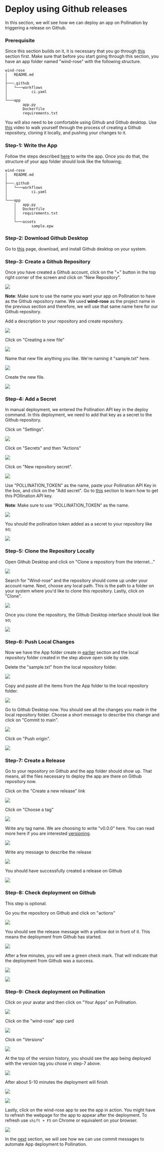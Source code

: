 # Deploy using Github releases

In this section, we will see how we can deploy an app on Pollination by triggering a release on Github.

### Prerequisite

Since this section builds on it, it is necessary that you go through [this](app-folder.md) section first. Make sure that before you start going through this section, you have an app folder named "wind-rose" with the following structure.

```
wind-rose
│   README.md
│
├───.github
│   └───workflows
│           ci.yaml
│
└───app
        app.py
        Dockerfile
        requirements.txt
```

You will also need to be comfortable using Github and Github desktop. Use [this](https://www.youtube.com/watch?v=iv8rSLsi1xo) video to walk yourself through the process of creating a Github repository, cloning it locally, and pushing your changes to it.

### Step-1: Write the App

Follow the steps described [here](deploy-app.md#step-3-writing-the-app) to write the app. Once you do that, the structure of your app folder should look like the following;

```
wind-rose
│   README.md
│
├───.github
│   └───workflows
│           ci.yaml
│
└───app
    │   app.py
    │   Dockerfile
    │   requirements.txt
    │
    └───assets
            sample.epw
```

### Step-2: Download Github Desktop

Go to [this](https://desktop.github.com/) page, download, and install Github desktop on your system.

### Step-3: Create a Github Repository

Once you have created a Github account, click on the "+" button in the top right corner of the screen and click on "New Repository".

![](../.gitbook/assets/pollination-apps/github-manual/github_new_repo.png)

**Note**: Make sure to use the name you want your app on Pollination to have as the Github repository name. We used **wind-rose** as the project name in the previous section and therefore, we will use that same name here for our Github repository.

Add a description to your repository and create repository.

![](../.gitbook/assets/pollination-apps/github-manual/github_repo_description.png)

Click on "Creating a new file"

![](../.gitbook/assets/pollination-apps/github-manual/github_create_new_file.png)

Name that new file anything you like. We're naming it "sample.txt" here.

![](../.gitbook/assets/pollination-apps/github-manual/github_sample_txt.png)

Create the new file.

![](../.gitbook/assets/pollination-apps/github-manual/github_sample_added.png)

### Step-4: Add a Secret

In manual deployment, we entered the Pollination API key in the deploy command. In this deployment, we need to add that key as a secret to the Github repository.

Click on "Settings".

![](../.gitbook/assets/pollination-apps/github-manual/github_settings.png)

Click on "Secrets" and then "Actions"

![](../.gitbook/assets/pollination-apps/github-manual/github_actions.png)

Click on "New repository secret".

![](../.gitbook/assets/pollination-apps/github-manual/github_new_repo_secret.png)

Use "POLLINATION_TOKEN" as the name, paste your Pollination API Key in the box, and click on the "Add secret". Go to [this](create-job.md) section to learn how to get this POllination API key.

**Note**: Make sure to use "POLLINATION_TOKEN" as the name.

![](../.gitbook/assets/pollination-apps/github-manual/github_add_secret.png)

You should the pollination token added as a secret to your repository like so;

![](../.gitbook/assets/pollination-apps/github-manual/github_add_secret_success.png)

### Step-5: Clone the Repository Locally

Open Github Desktop and click on "Clone a repository from the internet..."

![](../.gitbook/assets/pollination-apps/github-manual/github_open_github_desktop.png)

Search for "Wind-rose" and the repository should come up under your account name. Next, choose any local path. This is the path to a folder on your system where you'd like to clone this repository. Lastly, click on "Clone".

![](../.gitbook/assets/pollination-apps/github-manual/github_clone.png)

Once you clone the repository, the Github Desktop interface should look like so;

![](../.gitbook/assets/pollination-apps/github-manual/github_clone_success.png)

### Step-6: Push Local Changes

Now we have the App folder create in [earlier](app-folder.md) section and the local repository folder created in the step above open side by side.

Delete the "sample.txt" from the local repository folder.

![](../.gitbook/assets/pollination-apps/github-manual/github_delete_sample.png)

Copy and paste all the items from the App folder to the local repository folder.

![](../.gitbook/assets/pollination-apps/github-manual/github_copy_paste.png)

Go to Github Desktop now. You should see all the changes you made in the local repository folder. Choose a short message to describe this change and click on "Commit to main".

![](../.gitbook/assets/pollination-apps/github-manual/github_desktop_again.png)

Click on "Push origin".

![](../.gitbook/assets/pollination-apps/github-manual/github_push_origin.png)

### Step-7: Create a Release

Go to your repository on Github and the app folder should show up. That means, all the files necessary to deploy the app are there on Github repository now.

Click on the "Create a new release" link

![](../.gitbook/assets/pollination-apps/github-manual/github_create_new_release.png)

Click on "Choose a tag"

![](../.gitbook/assets/pollination-apps/github-manual/github_choose_tag.png)

Write any tag name. We are choosing to write "v0.0.0" here. You can read more here if you are interested [versioning](https://en.wikipedia.org/wiki/Software_versioning#Semantic_versioning).

![](../.gitbook/assets/pollination-apps/github-manual/github_version.png)

Write any message to describe the release

![](../.gitbook/assets/pollination-apps/github-manual/github_release_name.png)

You should have successfully created a release on Github

![](../.gitbook/assets/pollination-apps/github-manual/github_release_success.png)

### Step-8: Check deployment on Github

This step is optional.

Go you the repository on Github and click on "actions"

![](../.gitbook/assets/pollination-apps/github-manual/github_click_actions.png)

You should see the release message with a yellow dot in front of it. This means the deployment from Github has started.

![](../.gitbook/assets/pollination-apps/github-manual/github_deployment_started.png)

After a few minutes, you will see a green check mark. That will indicate that the deployment from Github was a success.

![](../.gitbook/assets/pollination-apps/github-manual/github_deployment_ongoing.png)

![](../.gitbook/assets/pollination-apps/github-manual/github_deployment_complete.png)

### Step-9: Check deployment on Pollination

Click on your avatar and then click on "Your Apps" on Pollination.

![](../.gitbook/assets/pollination-apps/github-manual/github_avatar.png)

Click on the "wind-rose" app card

![](../.gitbook/assets/pollination-apps/github-manual/github_app_card.png)

Click on "Versions"

![](../.gitbook/assets/pollination-apps/github-manual/github_app_versions.png)

At the top of the version history, you should see the app being deployed with the version tag you chose in step-7 above.

![](../.gitbook/assets/pollination-apps/github-manual/github_pollination_app_deploying.png)

After about 5-10 minutes the deployment will finish

![](../.gitbook/assets/pollination-apps/github-manual/github_pollination_app_pending.png)

![](../.gitbook/assets/pollination-apps/github-manual/github_pollination_app_complete.png)

Lastly, click on the wind-rose app to see the app in action. You might have to refresh the webpage for the app to appear after the deployment. To refresh use `shift + F5` on Chrome or equivalent on your browser.

![](../.gitbook/assets/pollination-apps/github-manual/github_final.png)

In the [next](github-automated.md) section, we will see how we can use commit messages to automate App deployment to Pollination.
